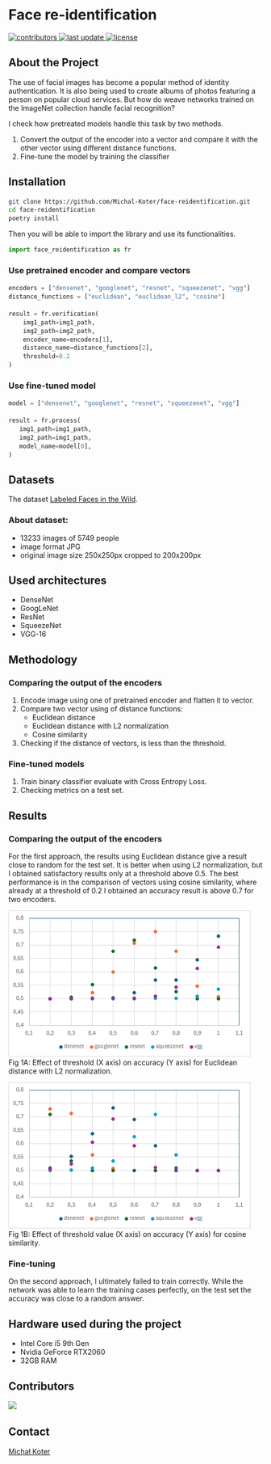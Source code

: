 # Face re-identification

<p>
  <a href="https://github.com/Michal-Koter/face-reidentification/graphs/contributors">
    <img src="https://img.shields.io/github/contributors/Michal-Koter/face-reidentification" alt="contributors" />
  </a>
  <a href="">
    <img src="https://img.shields.io/github/last-commit/Michal-Koter/face-reidentification" alt="last update" />
  </a>
  <a href="">
    <img src="https://img.shields.io/github/license/Michal-Koter/face-reidentification" alt="license" />
  </a>

</p>

## About the Project

The use of facial images has become a popular method of identity authentication. It is also being used to create albums
of photos featuring a person on popular cloud services. But how do weave networks trained on the ImageNet collection
handle facial recognition?

I check how pretreated models handle this task by two methods.

1. Convert the output of the encoder into a vector and compare it with the other vector using different distance
   functions.
2. Fine-tune the model by training the classifier

## Installation

```bash
git clone https://github.com/Michal-Koter/face-reidentification.git
cd face-reidentification
poetry install
```

Then you will be able to import the library and use its functionalities.

```python
import face_reidentification as fr
```

### Use pretrained encoder and compare vectors

```python
encoders = ["densenet", "googlenet", "resnet", "squeezenet", "vgg"]
distance_functions = ["euclidean", "euclidean_l2", "cosine"]

result = fr.verification(
    img1_path=img1_path,
    img2_path=img2_path,
    encoder_name=encoders[1],
    distance_name=distance_functions[2],
    threshold=0.2
)
```

### Use fine-tuned model

```python
model = ["densenet", "googlenet", "resnet", "squeezenet", "vgg"]

result = fr.process(
   img1_path=img1_path,
   img2_path=img1_path,
   model_name=model[0],
)
```

## Datasets

The dataset [Labeled Faces in the Wild](https://vis-www.cs.umass.edu/lfw/).

### About dataset:

* 13233 images of 5749 people
* image format JPG
* original image size 250x250px cropped to 200x200px

## Used architectures

* DenseNet
* GoogLeNet
* ResNet
* SqueezeNet
* VGG-16

## Methodology

### Comparing the output of the encoders

1. Encode image using one of pretrained encoder and flatten it to vector.
2. Compare two vector using of distance functions:
    * Euclidean distance
    * Euclidean distance with L2 normalization
    * Cosine similarity
3. Checking if the distance of vectors, is less than the threshold.

### Fine-tuned models

1. Train binary classifier evaluate with Cross Entropy Loss.
2. Checking metrics on a test set.

## Results

### Comparing the output of the encoders

For the first approach, the results using Euclidean distance give a result close
to random for the test set. It is better when using L2 normalization, but I obtained satisfactory results only at a
threshold above 0.5. The best performance is in the comparison of vectors using cosine similarity, where already at a
threshold of 0.2 I obtained an accuracy result is above 0.7 for two encoders.

![fig1a](./static/euclidean_distance_l2.png)
Fig 1A: Effect of threshold (X axis) on accuracy (Y axis) for Euclidean distance with L2 normalization.

![fig1b](./static/cosine_similarity.png)
Fig 1B: Effect of threshold value (X axis) on accuracy (Y axis) for cosine similarity.

### Fine-tuning

On the second approach, I ultimately failed to train correctly. While the network was able to learn the
training cases perfectly, on the test set the accuracy was close to a random answer.

## Hardware used during the project

* Intel Core i5 9th Gen
* Nvidia GeForce RTX2060
* 32GB RAM

## Contributors

<a href="https://github.com/Michal-Koter/face-reidentification/graphs/contributors">
  <img src="https://contrib.rocks/image?repo=Michal-Koter/face-reidentification"/>
</a>

## Contact

[Michał Koter](https://www.linkedin.com/in/michal-koter/)
